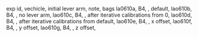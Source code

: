 exp id, vechicle, initial lever arm, note, bags 
la0610a, B4, , default, 
lao610b, B4, , no lever arm, 
lao610c, B4, , after iterative calibrations from 0, 
lao610d, B4, , after iterative calibrations from default, 
lao610e, B4, , x offset, 
lao610f, B4, , y offset, 
lao610g, B4, , z offset, 

